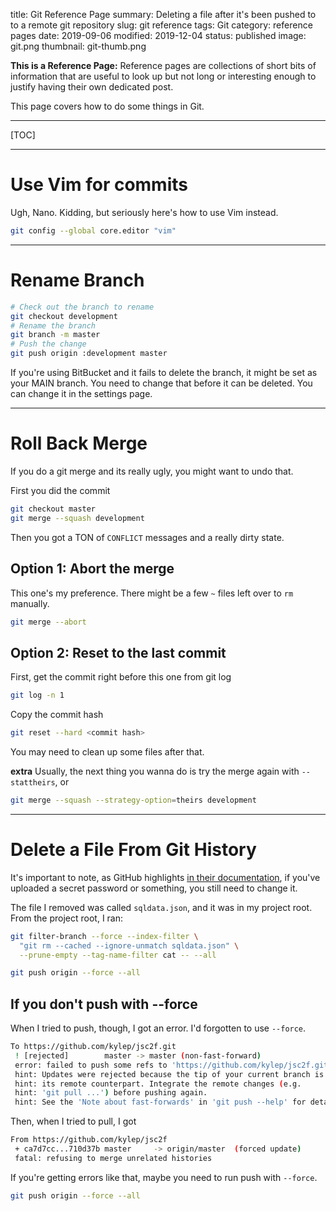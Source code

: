 title: Git Reference Page
summary: Deleting a file after it's been pushed to to a remote git repository
slug: git reference
tags: Git
category: reference pages
date: 2019-09-06
modified: 2019-12-04
status: published
image: git.png
thumbnail: git-thumb.png


**This is a Reference Page:** Reference pages are collections of short bits
of information that are useful to look up but not long or interesting enough to
justify having their own dedicated post.

This page covers how to do some things in Git.

---

[TOC]

---


# Use Vim for commits

Ugh, Nano. Kidding, but seriously here's how to use Vim instead.

```bash
git config --global core.editor "vim"
```


---


# Rename Branch

```bash
# Check out the branch to rename
git checkout development
# Rename the branch
git branch -m master
# Push the change
git push origin :development master
```

If you're using BitBucket and it fails to delete the branch, it might be set
as your MAIN branch. You need to change that before it can be deleted. You can
change it in the settings page.


---

# Roll Back Merge

If you do a git merge and its really ugly, you might want to undo that.

First you did the commit

```bash
git checkout master
git merge --squash development
```

Then you got a TON of `CONFLICT` messages and a really dirty state.

## Option 1: Abort the merge

This one's my preference. There might be a few `~` files left over to `rm`
manually.

```bash
git merge --abort
```

## Option 2: Reset to the last commit

First, get the commit right before this one from git log
```bash
git log -n 1
```

Copy the commit hash

```bash
git reset --hard <commit hash>
```

You may need to clean up some files after that.

**extra**
Usually, the next thing you wanna do is try the merge again with
`--stattheirs`, or

```bash
git merge --squash --strategy-option=theirs development
```


---

# Delete a File From Git History

It's important to note, as GitHub highlights [in their documentation](https://help.github.com/en/articles/removing-sensitive-data-from-a-repository),
if you've uploaded a secret password or something, you still need to change it.

The file I removed was called `sqldata.json`, and it was in my project root.
From the project root, I ran:

```bash
git filter-branch --force --index-filter \
  "git rm --cached --ignore-unmatch sqldata.json" \
  --prune-empty --tag-name-filter cat -- --all

git push origin --force --all
```

## If you don't push with --force

When I tried to push, though, I got an error. I'd forgotten to use `--force`.

```bash
To https://github.com/kylep/jsc2f.git
 ! [rejected]        master -> master (non-fast-forward)
 error: failed to push some refs to 'https://github.com/kylep/jsc2f.git'
 hint: Updates were rejected because the tip of your current branch is behind
 hint: its remote counterpart. Integrate the remote changes (e.g.
 hint: 'git pull ...') before pushing again.
 hint: See the 'Note about fast-forwards' in 'git push --help' for details.
```

Then, when I tried to pull, I got

```bash
From https://github.com/kylep/jsc2f
 + ca7d7cc...710d37b master     -> origin/master  (forced update)
 fatal: refusing to merge unrelated histories
```

If you're getting errors like that, maybe you need to run push with `--force`.

```bash
git push origin --force --all
```

